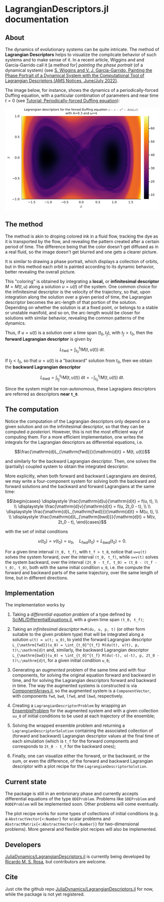 # LagrangianDescriptors.jl documentation

## About

The dynamics of evolutionary systems can be quite intricate. The method of **Lagrangian Descriptors** helps to visualize the complicate behavior of such systems and to make sense of it. In a recent article, Wiggins and and García-Garrido call it [a method for] *painting the phase portrait* (of a dynamical system) (see [S. Wiggins and V. J. García-Garrido, Painting the Phase Portrait of a Dynamical System with the Computational Tool of Lagrangian Descriptors (AMS Notices, June/July 2022)](https://www.ams.org/journals/notices/202206/noti2489/noti2489.html?adat=June/July%202022&trk=2489&galt=none&cat=feature&pdfissue=202206&pdffile=rnoti-p936.pdf).

The image below, for instance, shows the dynamics of a periodically-forced Duffing equation, with a particular combination of parameters and near time $t=0$ (see [Tutorial: Periodically-forced Duffing equation](tutorial_ODEs.md#Periodically-forced-Duffing-equation)):

![Duffing](img/duffing.png)

## The method

The method is akin to droping colored ink in a fluid flow, tracking the dye as it is transported by the flow, and revealing the pattern created after a certain period of time. The difference being that the color doesn't get diffused as in a real fluid, so the image doesn't get blurred and one gets a clearer picture.

It is similar to drawing a phase portrait, which displays a collection of orbits, but in this method each orbit is painted according to its dynamic behavior, better revealing the overall picture.

This "coloring" is obtained by integrating a **local,** or **infinitesimal descriptor** $M=M(t, u)$ along a solution $u=u(t)$ of the system. One common choice for the infinitesimal descriptor is the velocity of the trajectory, so that, upon integration along the solution over a given period of time, the Lagrangian descriptor becomes the arc-length of that portion of the solution. Depending on whether the solution is at a fixed point, or belongs to a stable or unstable manifold, and so on, the arc-length would be closer for solutions with similar behavior, revealing the common patterns of the dynamics.

Thus, if $u=u(t)$ is a solution over a time span $(t_0, t_f)$, with $t_f > t_0$, then the **forward Lagrangian descriptor** is given by

```math
L_{\mathrm{fwd}} = \int_{t_0}^{t_f} M(t, u(t)) \;\mathrm{d}t.
```

If $t_f < t_0$, so that $u=u(t)$ is a "backward" solution from $t_0$, then we obtain the **backward Lagrangian descriptor**

```math
L_{\mathrm{bwd}} = \int_{t_f}^{t_0} M(t, u(t)) \;\mathrm{d}t = - \int_{t_0}^{t_f} M(t, u(t)) \;\mathrm{d}t.
```

Since the system might be non-autonomous, these Lagragians descriptors are referred as descriptors **near ``t_0``**.

## The computation

Notice the computation of the Lagrangian descriptors only depend on a given solution and on the infinitesimal descriptor, so that they can be computed *a posteriori*. However, this is not the most efficient way of computing them. For a more efficient implementation, one writes the integrals for the Lagrangian descriptors as differential equations, i.e.

```math
\frac{\mathrm{d}L_{\mathrm{fwd}}}{\mathrm{d}t} = M(t, u(t))
```
and similarly for the backward Lagrangian descriptor. Then, one solves the (partially) coupled system to obtain the integrated descriptor.

More explicitly, when both forward and backward Lagrangians are desired, we may write a four-component system for solving both the backward and forward solutions and the backward and forward Lagrangians at the same time:

```math
\begin{cases}
  \displaystyle \frac{\mathrm{d}u}{\mathrm{d}t} = f(u, t), \\ \\
  \displaystyle \frac{\mathrm{d}v}{\mathrm{d}t} = f(u, 2t_0 - t), \\ \\
  \displaystyle \frac{\mathrm{d}L_{\mathrm{fwd}}}{\mathrm{d}t} = M(u, t), \\ \\
  \displaystyle \frac{\mathrm{d}L_{\mathrm{bwd}}}{\mathrm{d}t} = M(v, 2t_0 - t),
\end{cases}
```
with the set of initial conditions
```math
u(t_0) = v(t_0) = u_0, \quad L_{\mathrm{fwd}}(t_0) = L_{\mathrm{bwd}}(t_0) = 0.
```

For a given time interval ``(t_0, t_f)``, with ``t_f > t_0``, notice that ``u=u(t)`` solves the system forward, over the interval ``(t_0, t_f)``, while ``v=v(t)`` solves the system backward, over the interval ``(2t_0 - t_f, t_0) = (t_0 - (t_f - t_0), t_0)``, both with the same initial condition ``u_0``, i.e. the compute the forward and backward parts of the same trajectory, over the same length of time, but in different directions.

## Implementation

The implementation works by 
1. Taking a *differential equation problem* of a type defined by [SciML/DifferentialEquations.jl](https://github.com/SciML/DifferentialEquations.jl), with a given time span ``(t_0, t_f)``;
1. Taking an *infinitesimal descriptor* ``M=M(du, u, p, t)`` (or other form suitable to the given problem type) that will be integrated along a solution ``u(t) = u(t; u_0)``, to yield the forward Lagrangian descriptor ``L_{\mathrm{fwd}}(u_0) = \int_{t_0}^{t_f} M(du(t), u(t), p, t)\;\mathrm{d}t`` and, similarly, the backward Lagrangian descriptor ``L_{\mathrm{bwd}}(u_0) = \int_{t_0}^{t_f} M(du(-t), u(-t), p, 2t_0 - t)\;\mathrm{d}t``, for a given initial condition ``u_0``;
1. Generating an *augmented* problem of the same time and with four components, for solving the original equation forward and backward in time, and for solving the Lagrangian descriptors forward and backward in time. The way the augmented systems is constructed is via [ComponentArrays.jl](https://github.com/jonniedie/ComponentArrays.jl), so the augmented system is a `ComponentVector`, with components `fwd`, `bwd`, `lfwd`, and `lbwd`, respectively.

1. Creating a `LagrangianDescriptorProblem` by wrapping an [EnsembleProblem](https://diffeq.sciml.ai/dev/features/ensemble/) for the augmented system and with a given collection ``uu_0`` of initial conditions to be used at each trajectory of the ensemble;
1. Solving the wrapped ensemble problem and returning a `LagrangianDescriptorSolution` containing the associated collection of (forward and backward) Lagrangian descriptor values at the final time of each simulation (which is ``t_f`` for the forward components and corresponds to ``2t_0 - t_f`` for the backward ones);
1. Finally, one can visualize either the forward, or the backward, or the sum, or even the difference, of the forward and backward Lagrangian descriptor with a plot recipe for the `LagrangianDescriptorSolution`.

## Current state

The package is still in an embrionary phase and currently accepts differential equations of the type `ODEProblem`. Problems like `SDEProblem` and `RODEProblem` will be implemented soon. Other problems will come eventually.

The plot recipe works for some types of collections of initial conditions (e.g. a `AbstractVector{<:Number}` for scalar problems and `AbstractMatrix{<:AbstractVector{<:Number}}` for two-dimensional problems). More general and flexible plot recipes will also be implemented.

## Developers

[JuliaDynamics/LagrangianDescriptors.jl](https://github.com/JuliaDynamics/LagrangianDescriptors.jl) is currently being developed by [Ricardo M. S. Rosa](https://rmsrosa.github.io), but contributors are welcome.

## Cite

Just cite the github repo [JuliaDynamics/LagrangianDescriptors.jl](https://github.com/JuliaDynamics/LagrangianDescriptors.jl) for now, while the package is not yet registered.
